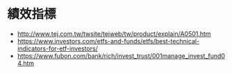 # 績效指標
* http://www.tej.com.tw/twsite/tejweb/tw/product/explain/A0501.htm
* https://www.investors.com/etfs-and-funds/etfs/best-technical-indicators-for-etf-investors/
* https://www.fubon.com/bank/rich/invest_trust/001manage_invest_fund04.htm
